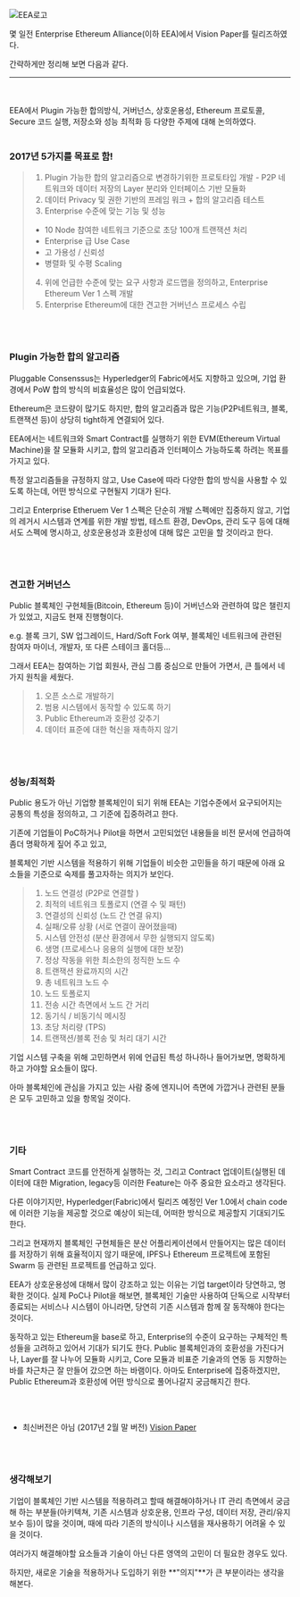 ![EEA로고](https://entethalliance.org/wp-content/themes/ethereum/img/eea-logo.png)

몇 일전 Enterprise Ethereum Alliance(이하 EEA)에서 Vision Paper를 릴리즈하였다. 

간략하게만 정리해 보면 다음과 같다.


----------
<br><br>
EEA에서 Plugin 가능한 합의방식, 거버넌스, 상호운용성, Ethereum 프로토콜, Secure 코드 실행, 저장소와 성능 최적화 등 다양한 주제에 대해 논의하였다.
<br><br>
### 2017년 5가지를 목표로 함!

> 1. Plugin 가능한 합의 알고리즘으로 변경하기위한 프로토타입 개발 - P2P 네트워크와 데이터 저장의 Layer 분리와 인터페이스 기반 모듈화
> 2. 데이터 Privacy 및 권한 기반의 프레임 워크 + 합의 알고리즘 테스트
> 3. Enterprise 수준에 맞는 기능 및 성능
> - 10 Node 참여한 네트워크 기준으로 초당 100개 트랜잭션 처리
> - Enterprise 급 Use Case
> - 고 가용성 / 신뢰성
> - 병렬화 및 수평 Scaling
> 4. 위에 언급한 수준에 맞는 요구 사항과 로드맵을 정의하고, Enterprise Ethereum Ver 1 스펙 개발
> 5. Enterprise Ethereum에 대한 견고한 거버넌스 프로세스 수립

<br><br>
### Plugin 가능한 합의 알고리즘

Pluggable Consenssus는 Hyperledger의 Fabric에서도 지향하고 있으며, 
기업 환경에서 PoW 합의 방식의 비효율성은 많이 언급되었다.

Ethereum은 코드량이 많기도 하지만, 합의 알고리즘과 많은 기능(P2P네트워크, 블록, 트랜잭션 등)이 상당히 tight하게 연결되어 있다.

EEA에서는 네트워크와 Smart Contract를 실행하기 위한 EVM(Ethereum Virtual Machine)을 잘 모듈화 시키고, 합의 알고리즘과 인터페이스 가능하도록 하려는 목표를 가지고 있다.

특정 알고리즘들을 규정하지 않고, Use Case에 따라 다양한 합의 방식을 사용할 수 있도록 하는데, 어떤 방식으로 구현될지 기대가 된다.

그리고 Enterprise Etheruem Ver 1 스펙은 단순히 개발 스펙에만 집중하지 않고, 기업의 레거시 시스템과 연계를 위한 개발 방법, 테스트 환경, DevOps, 관리 도구 등에 대해서도 스펙에 명시하고, 상호운용성과 호환성에 대해 많은 고민을 할 것이라고 한다.

<br><br>
### 견고한 거버넌스

Public 블록체인 구현체들(Bitcoin, Ethereum 등)이 거버넌스와 관련하여 많은 챌린지가 있었고, 지금도 현재 진행형이다.

e.g. 블록 크기, SW 업그레이드, Hard/Soft Fork 여부, 블록체인 네트워크에 관련된 참여자 마이너, 개발자, 또 다른 스테이크 홀더등...

그래서 EEA는 참여하는 기업 회원사, 관심 그룹 중심으로 만들어 가면서, 큰 틀에서 네 가지 원칙을 세웠다.

> 1. 오픈 소스로 개발하기
> 2. 범용 시스템에서 동작할 수 있도록 하기
> 3. Public Ethereum과 호환성 갖추기
> 4. 데이터 표준에 대한 혁신을 재촉하지 않기

<br><br>
### 성능/최적화

Public 용도가 아닌 기업향 블록체인이 되기 위해 EEA는 기업수준에서 요구되어지는 공통의 특성을 정의하고, 그 기준에 집중하려고 한다.

기존에 기업들이 PoC하거나 Pilot을 하면서 고민되었던 내용들을 비전 문서에 언급하여 좀더 명확하게 짚어 주고 있고, 

블록체인 기반 시스템을 적용하기 위해 기업들이 비슷한 고민들을 하기 때문에 아래 요소들을 기준으로 숙제를 풀고자하는 의지가 보인다.

> 1. 노드 연결성 (P2P로 연결할 )
> 2. 최적의 네트워크 토폴로지 (연결 수 및 패턴)
> 3. 연결성의 신뢰성 (노드 간 연결 유지)
> 4. 실패/오류 상황 (서로 연결이 끊어졌을때)
> 5. 시스템 안전성 (분산 환경에서 무한 실행되지 않도록)
> 6. 생명 (프로세스나 응용의 실행에 대한 보장)
> 7. 정상 작동을 위한 최소한의 정직한 노드 수
> 8. 트랜잭션 완료까지의 시간
> 9. 총 네트워크 노드 수
> 10. 노드 토폴로지
> 11. 전송 시간 측면에서 노드 간 거리
> 12. 동기식 / 비동기식 메시징
> 13. 초당 처리량 (TPS)
> 14. 트랜잭션/블록 전송 및 처리 대기 시간

기업 시스템 구축을 위해 고민하면서 위에 언급된 특성 하나하나 들어가보면, 명확하게 하고 가야할 요소들이 많다.

아마 블록체인에 관심을 가지고 있는 사람 중에 엔지니어 측면에 가깝거나 관련된 분들은 모두 고민하고 있을 항목일 것이다.

<br><br>
### 기타

Smart Contract 코드를 안전하게 실행하는 것, 그리고 Contract 업데이트(실행된 데이터에 대한 Migration, legacy등 이러한 Feature는 아주 중요한 요소라고 생각된다.

다른 이야기지만, Hyperledger(Fabric)에서 릴리즈 예정인 Ver 1.0에서 chain code에 이러한 기능을 제공할 것으로 예상이 되는데, 어떠한 방식으로 제공할지 기대되기도 한다.

그리고 현재까지 블록체인 구현체들은 분산 어플리케이션에서 만들어지는 많은 데이터를 저장하기 위해 효율적이지 않기 때문에, IPFS나 Ethereum 프로젝트에 포함된 Swarm 등 관련된 프로젝트를 언급하고 있다.


EEA가 상호운용성에 대해서 많이 강조하고 있는 이유는 기업 target이라 당연하고, 명확한 것이다.
실제 PoC나 Pilot을 해보면, 블록체인 기술만 사용하여 단독으로 시작부터 종료되는 서비스나 시스템이 아니라면, 당연히 기존 시스템과 함께 잘 동작해야 한다는 것이다.

동작하고 있는 Ethereum을 base로 하고, Enterprise의 수준이 요구하는 구체적인 특성들을 고려하고 있어서 기대가 되기도 한다.
Public 블록체인과의 호환성을 가진다거나, Layer를 잘 나누어 모듈화 시키고, Core 모듈과 비표준 기술과의 연동 등 지향하는 바를 차근차근 잘 만들어 갔으면 하는 바램이다.
아마도 Enterprise에 집중하겠지만, Public Ethereum과 호환성에 어떤 방식으로 풀어나갈지 궁금해지긴 한다.

<br><br>
* 최신버전은 아님 (2017년 2월 말 버전)
[Vision Paper](/assets/doc/EntEthVision-v3.1-24February2017.pdf)


<br><br>
### 생각해보기

기업이 블록체인 기반 시스템을 적용하려고 할때 해결해야하거나 IT 관리 측면에서 궁금해 하는 부분들(아키텍쳐, 기존 시스템과 상호운용, 인프라 구성, 데이터 저장, 관리/유지보수 등)이 많을 것이며, 때에 따라 기존의 방식이나 시스템을 재사용하기 어려울 수 있을 것이다.

여러가지 해결해야할 요소들과 기술이 아닌 다른 영역의 고민이 더 필요한 경우도 있다.

하지만, 새로운 기술을 적용하거나 도입하기 위한 **"의지"**가 큰 부분이라는 생각을 해본다.
 



 [1]: http://cafe.naver.com/decentral/215
 [2]: https://entethalliance.atlassian.net/wiki/download/attachments/37151/EntEthVision-v3.1-24February2017.pdf "EEA Vision"
 [3]: https://entethalliance.atlassian.net/wiki/display/EEA/Welcome+EEA+Members